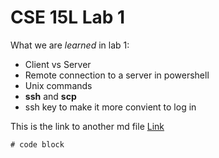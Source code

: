 # **CSE 15L Lab 1**
What we are *learned* in lab 1:
- Client vs Server
- Remote connection to a server in powershell
- Unix commands
- **ssh** and **scp** 
- ssh key to make it more convient to log in

This is the link to another md file [Link](https://beliang.github.io/cse15l-lab-reports/anotherIndex.html)

```
# code block
```
